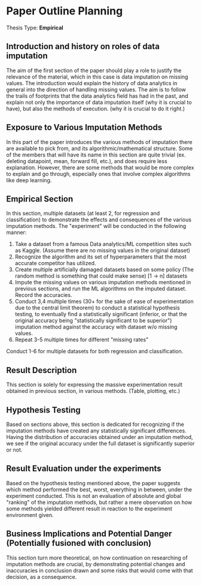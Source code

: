 # Paper Outline Planning
Thesis Type: **Empirical**

## Introduction and history on roles of data imputation
The aim of the first section of the  paper should play a role to justify the relevance of the material, which in this case is data imputation on missing values.
The introduction would explain the history of data analytics in general into the direction of handling missing values. The aim is to follow the trails of footprints that the data analytics field has had in the past, and explain not only the importance of data imputation itself (why it is crucial to have), but also the methods of execution. (why it is crucial to do it right.)



## Exposure to Various Imputation Methods
In this part of the paper introduces the various methods of imputation there are available to pick from, and its algorithmic/mathematical structure. Some of the members that will have its name in this section are quite trivial (ex. deleting datapoint, mean, forward fill, etc.), and does require less explanation. However, there are some methods that would be more complex to explain and go through, especially ones that involve complex algorithms like deep learning.


## Empirical Section
In this section, multiple datasets (at least 2, for regression and classification) to demonstrate the effects and consequences of the various imputation methods. The "experiment" will be conducted in the following manner:

1. Take a dataset from a famous Data analytics/ML competition sites such as Kaggle.
    (Assume there are no missing values in the original dataset)
2. Recognize the algorithm and its set of hyperparameters that the most accurate competitor has utilized.
3. Create multiple artificially damaged datasets based on some policy (The random method is something that could make sense) [1 -> n] datasets
4. Impute the missing values on various imputation methods mentioned in previous sections, and run the ML algorithms on the imputed dataset. Record the accuracies.
5. Conduct 3,4 multiple times (30+ for the sake of ease of experimentation due to the central limit theorem) to conduct a statistical hypothesis testing, to eventually find a statistically significant (inferior, or that the original accuracy being "statistically significant to be superior") imputation method against the accuracy with dataset w/o missing values.
6. Repeat 3-5 multiple times for different "missing rates"

Conduct 1-6 for multiple datasets for both regression and classification.


## Result Description
This section is solely for expressing the massive experimentation result obtained in previous section, in various methods. (Table, plotting, etc.)

## Hypothesis Testing
Based on sections above, this section is dedicated for recognizing if the imputation methods have created any statistically significant differences.
Having the distribution of accuracies obtained under an imputation method, we see if the original accuracy under the full dataset is significantly superior or not.

## Result Evaluation under the experiments
Based on the hypothesis testing mentioned above, the paper suggests which method performed the best, worst, everything in between, under the experiment conducted. This is not an evaluation of absolute and global "ranking" of the imputation methods, but rather a mere observation on how some methods yielded different result in reaction to the experiment environment given.

## Business Implications and Potential Danger (Potentially fusioned with conclusion)
This section turn more theoretical, on how continuation on researching of imputation methods are crucial, by demonstrating potential changes and inaccuracies in conclusion drawn and some risks that would come with that decision, as a consequence.
